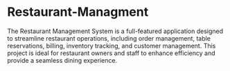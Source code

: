 # Restaurant-Managment
The Restaurant Management System is a full-featured application designed to streamline restaurant operations, including order management, table reservations, billing, inventory tracking, and customer management. This project is ideal for restaurant owners and staff to enhance efficiency and provide a seamless dining experience.
